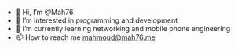 - 👋 Hi, I’m @Mah76
- 👀 I’m interested in programming and development
- 🌱 I’m currently learning networking and mobile phone engineering
- 📫 How to reach me mahmoud@mah76.me

<!---
Mah76/Mah76 is a ✨ special ✨ repository because its `README.md` (this file) appears on your GitHub profile.
You can click the Preview link to take a look at your changes.
--->
